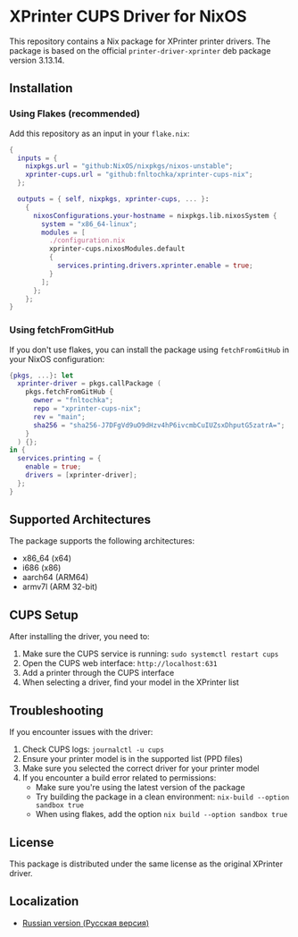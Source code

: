 # XPrinter CUPS Driver for NixOS

This repository contains a Nix package for XPrinter printer drivers. The package is based on the official `printer-driver-xprinter` deb package version 3.13.14.

## Installation

### Using Flakes (recommended)

Add this repository as an input in your `flake.nix`:

```nix
{
  inputs = {
    nixpkgs.url = "github:NixOS/nixpkgs/nixos-unstable";
    xprinter-cups.url = "github:fnltochka/xprinter-cups-nix";
  };

  outputs = { self, nixpkgs, xprinter-cups, ... }:
    {
      nixosConfigurations.your-hostname = nixpkgs.lib.nixosSystem {
        system = "x86_64-linux";
        modules = [
          ./configuration.nix
          xprinter-cups.nixosModules.default
          {
            services.printing.drivers.xprinter.enable = true;
          }
        ];
      };
    };
}
```

### Using fetchFromGitHub

If you don't use flakes, you can install the package using `fetchFromGitHub` in your NixOS configuration:

```nix
{pkgs, ...}: let
  xprinter-driver = pkgs.callPackage (
    pkgs.fetchFromGitHub {
      owner = "fnltochka";
      repo = "xprinter-cups-nix";
      rev = "main";
      sha256 = "sha256-J7DFgVd9uO9dHzv4hP6ivcmbCuIUZsxDhputG5zatrA=";
    }
  ) {};
in {
  services.printing = {
    enable = true;
    drivers = [xprinter-driver];
  };
}
```

## Supported Architectures

The package supports the following architectures:

- x86_64 (x64)
- i686 (x86)
- aarch64 (ARM64)
- armv7l (ARM 32-bit)

## CUPS Setup

After installing the driver, you need to:

1. Make sure the CUPS service is running: `sudo systemctl restart cups`
2. Open the CUPS web interface: `http://localhost:631`
3. Add a printer through the CUPS interface
4. When selecting a driver, find your model in the XPrinter list

## Troubleshooting

If you encounter issues with the driver:

1. Check CUPS logs: `journalctl -u cups`
2. Ensure your printer model is in the supported list (PPD files)
3. Make sure you selected the correct driver for your printer model
4. If you encounter a build error related to permissions:
   - Make sure you're using the latest version of the package
   - Try building the package in a clean environment: `nix-build --option sandbox true`
   - When using flakes, add the option `nix build --option sandbox true`

## License

This package is distributed under the same license as the original XPrinter driver.

## Localization

- [Russian version (Русская версия)](README.ru.md)
